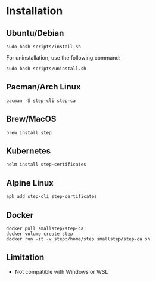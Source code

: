 # Installation

## Ubuntu/Debian

```
sudo bash scripts/install.sh
```

For uninstallation, use the following command:
```
sudo bash scripts/uninstall.sh
```

## Pacman/Arch Linux

```
pacman -S step-cli step-ca
```

## Brew/MacOS

```
brew install step
```

## Kubernetes

```
helm install step-certificates
```

## Alpine Linux

```
apk add step-cli step-certificates
```

## Docker

```
docker pull smallstep/step-ca
docker volume create step
docker run -it -v step:/home/step smallstep/step-ca sh
```

## Limitation

- Not compatible with Windows or WSL